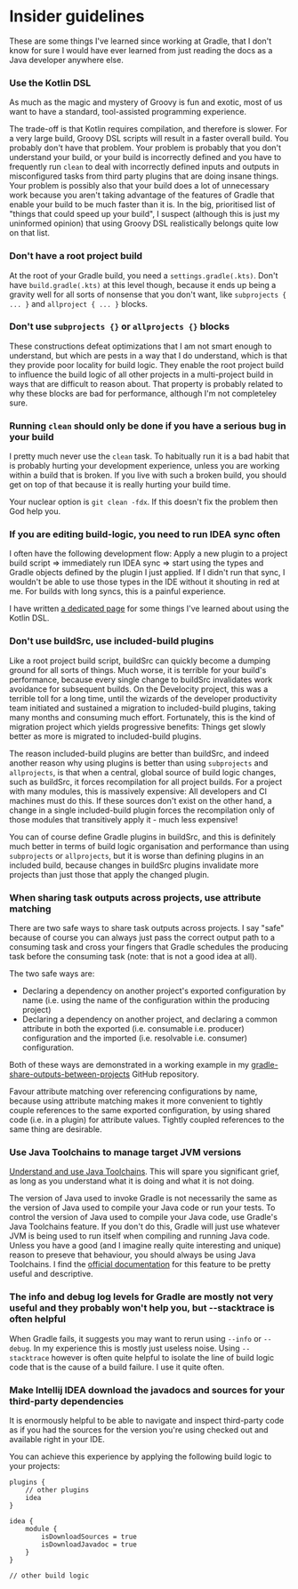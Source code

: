 # Insider guidelines

These are some things I've learned since working at Gradle, that I don't know for sure I would have ever learned from just reading the docs as a Java developer anywhere else.

### Use the Kotlin DSL

As much as the magic and mystery of Groovy is fun and exotic, most of us want to have a standard, tool-assisted programming experience.

The trade-off is that Kotlin requires compilation, and therefore is slower. For a very large build, Groovy DSL scripts will result in a faster overall build. You probably don't have that problem. Your problem is probably that you don't understand your build, or your build is incorrectly defined and you have to frequently run `clean` to deal with incorrectly defined inputs and outputs in misconfigured tasks from third party plugins that are doing insane things. Your problem is possibly also that your build does a lot of unnecessary work because you aren't taking advantage of the features of Gradle that enable your build to be much faster than it is. In the big, prioritised list of "things that could speed up your build", I suspect (although this is just my uninformed opinion) that using Groovy DSL realistically belongs quite low on that list.

### Don't have a root project build

At the root of your Gradle build, you need a `settings.gradle(.kts)`. Don't have `build.gradle(.kts)` at this level though, because it ends up being a gravity well for all sorts of nonsense that you don't want, like `subprojects { ... }` and `allproject { ... }` blocks.

### Don't use `subprojects {}` or `allprojects {}` blocks

These constructions defeat optimizations that I am not smart enough to understand, but which are pests in a way that I do understand, which is that they provide poor locality for build logic. They enable the root project build to influence the build logic of all other projects in a multi-project build in ways that are difficult to reason about. That property is probably related to why these blocks are bad for performance, although I'm not completeley sure.

### Running `clean` should only be done if you have a serious bug in your build

I pretty much never use the `clean` task. To habitually run it is a bad habit that is probably hurting your development experience, unless you are working within a build that is broken. If you live with such a broken build, you should get on top of that because it is really hurting your build time.

Your nuclear option is `git clean -fdx`. If this doesn't fix the problem then God help you.

### If you are editing build-logic, you need to run IDEA sync often

I often have the following development flow: Apply a new plugin to a project build script => immediately run IDEA sync => start using the types and Gradle objects defined by the plugin I just applied. If I didn't run that sync, I wouldn't be able to use those types in the IDE without it shouting in red at me. For builds with long syncs, this is a painful experience.

I have written [a dedicated page](/writing/gradle/kotlin-dsl) for some things I've learned about using the Kotlin DSL.

### Don't use buildSrc, use included-build plugins

Like a root project build script, buildSrc can quickly become a dumping ground for all sorts of things. Much worse, it is terrible for your build's performance, because every single change to buildSrc invalidates work avoidance for subsequent builds. On the Develocity project, this was a terrible toll for a long time, until the wizards of the developer productivity team initiated and sustained a migration to included-build plugins, taking many months and consuming much effort. Fortunately, this is the kind of migration project which yields progressive benefits: Things get slowly better as more is migrated to included-build plugins.

The reason included-build plugins are better than buildSrc, and indeed another reason why using plugins is better than using `subprojects` and `allprojects`, is that when a central, global source of build logic changes, such as buildSrc, it forces recompilation for all project builds. For a project with many modules, this is massively expensive: All developers and CI machines must do this. If these sources don't exist on the other hand, a change in a single included-build plugin forces the recompilation only of those modules that transitively apply it - much less expensive!

You can of course define Gradle plugins in buildSrc, and this is definitely much better in terms of build logic organisation and performance than using `subprojects` or `allprojects`, but it is worse than defining plugins in an included build, because changes in buildSrc plugins invalidate more projects than just those that apply the changed plugin.

### When sharing task outputs across projects, use attribute matching

There are two safe ways to share task outputs across projects. I say "safe" because of course you can always just pass the correct output path to a consuming task and cross your fingers that Gradle schedules the producing task before the consuming task (note: that is not a good idea at all).

The two safe ways are:
- Declaring a dependency on another project's exported configuration by name (i.e. using the name of the configuration within the producing project)
- Declaring a dependency on another project, and declaring a common attribute in both the exported (i.e. consumable i.e. producer) configuration and the imported (i.e. resolvable i.e. consumer) configuration.

Both of these ways are demonstrated in a working example in my [gradle-share-outputs-between-projects](https://github.com/robmoore-i/gradle-share-outputs-between-projects/tree/kotlin) GitHub repository.

Favour attribute matching over referencing configurations by name, because using attribute matching makes it more convenient to tightly couple references to the same exported configuration, by using shared code (i.e. in a plugin) for attribute values. Tightly
coupled references to the same thing are desirable.

### Use Java Toolchains to manage target JVM versions

[Understand and use Java Toolchains](/writing/gradle/jvms#java-toolchains). This will spare you significant grief, as long as you understand what it is doing and what it is not doing.

The version of Java used to invoke Gradle is not necessarily the same as the version of Java used to compile your Java code or run your tests. To control the version of Java used to compile your Java code, use Gradle's Java Toolchains feature. If you don't do this, Gradle will just use whatever JVM is being used to run itself when compiling and running Java code. Unless you have a good (and I imagine really quite interesting and unique) reason to preseve that behaviour, you should always be using Java Toolchains. I find the [official documentation](https://docs.gradle.org/current/userguide/toolchains.html) for this feature to be pretty useful and descriptive.

### The info and debug log levels for Gradle are mostly not very useful and they probably won't help you, but --stacktrace is often helpful

When Gradle fails, it suggests you may want to rerun using `--info` or `--debug`. In my experience this is mostly just useless noise. Using `--stacktrace` however is often quite helpful to isolate the line of build logic code that is the cause of a build failure. I use it quite often.

### Make Intellij IDEA download the javadocs and sources for your third-party dependencies

It is enormously helpful to be able to navigate and inspect third-party code as if you had the sources for the version you're using checked out and available right in your IDE.

You can achieve this experience by applying the following build logic to your projects:

```
plugins {
    // other plugins
    idea
}

idea {
    module {
        isDownloadSources = true
        isDownloadJavadoc = true
    }
}

// other build logic
```
